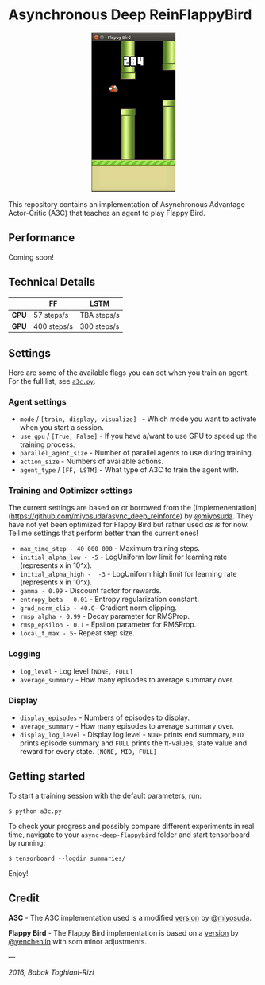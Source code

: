# Asynchronous Deep ReinFlappyBird

<p align="center">
  <img src="visuals/play.gif"/>
</p>

This repository contains an implementation of Asynchronous Advantage Actor-Critic (A3C) that teaches an agent to play Flappy Bird.

## Performance
Coming soon!

## Technical Details


|         | FF            |LSTM          |
|---------|---------------|--------------|
| **CPU** | 57 steps/s   |TBA steps/s   |
| **GPU** | 400 steps/s		|300 steps/s  |


## Settings
Here are some of the available flags you can set when you train an agent. For the full list, see [```a3c.py```](/a3c.py).

### Agent settings
* ```mode``` / ```[train, display, visualize] ``` - Which mode you want to activate when you start a session.
* ```use_gpu``` / ```[True, False]``` - If you have a/want to use GPU to speed up the training process. 
* ```parallel_agent_size``` - Number of parallel agents to use during training. 
* ```action_size``` - Numbers of available actions.
* ```agent_type``` / ```[FF, LSTM]``` - What type of A3C to train the agent with. 



### Training and Optimizer settings
The current settings are based on or borrowed from the [implemenentation] (https://github.com/miyosuda/async_deep_reinforce) by [@miyosuda](https://github.com/miyosuda).
They have not yet been optimized for Flappy Bird but rather used _as is_ for now. Tell me settings that perform better than the current ones!

* ```max_time_step - 40 000 000``` - Maximum training steps. 
* ```initial_alpha_low - -5``` - LogUniform low limit for learning rate (represents x in 10^x).
* ```initial_alpha_high -  -3``` - LogUniform high limit for learning rate (represents x in 10^x).
* ```gamma - 0.99``` - Discount factor for rewards.
* ```entropy_beta - 0.01``` - Entropy regularization constant.
* ```grad_norm_clip - 40.0```- Gradient norm clipping.
* ```rmsp_alpha - 0.99``` - Decay parameter for RMSProp.
* ```rmsp_epsilon - 0.1``` - Epsilon parameter for RMSProp.
* ```local_t_max - 5```- Repeat step size.


### Logging
* ```log_level``` - Log level ```[NONE, FULL]```
* ```average_summary``` - How many episodes to average summary over.

### Display
* ```display_episodes``` - Numbers of episodes to display. 
* ```average_summary``` - How many episodes to average summary over.
* ```display_log_level``` - Display log level - ```NONE``` prints end summary, ```MID``` prints episode summary and ```FULL``` prints the π-values, state value and reward for every state. ```[NONE, MID, FULL]```



## Getting started
To start a training session with the default parameters, run:

```
$ python a3c.py
```

To check your progress and possibly compare different experiments in real time, navigate to your  ```async-deep-flappybird``` folder and start tensorboard by running:

```
$ tensorboard --logdir summaries/
```

Enjoy!

## Credit
**A3C** - The A3C implementation used is a modified [version](https://github.com/miyosuda/async_deep_reinforce) by [@miyosuda](https://github.com/miyosuda).

**Flappy Bird** - The Flappy Bird implementation is based on a [version](https://github.com/yenchenlin/DeepLearningFlappyBird) by [@yenchenlin](https://github.com/yenchenlin) with som minor adjustments.

—


_2016, Babak Toghiani-Rizi_